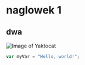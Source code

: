 # naglowek 1
## dwa

![Image of Yaktocat](https://octodex.github.com/images/yaktocat.png)

``` javascript
var myVar = "Hello, world!";
```
